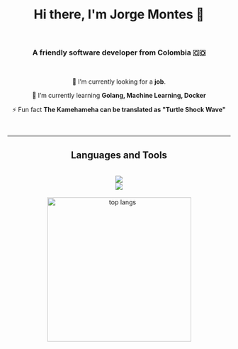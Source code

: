 <!-- ### Hi there 👋-->
<h1 align="center">
    Hi there, I'm Jorge Montes 👋
</h1>
<br/>

<h3 align="center">
    A friendly software developer from Colombia 🇨🇴
</h3>

<br/>

<div align="center">
 
 🔭 I’m currently looking for a **job**.
 
 🌱 I’m currently learning **Golang, Machine Learning, Docker**

 ⚡ Fun fact **The Kamehameha can be translated as "Turtle Shock Wave"**

 </div>
 

<br/>
<hr/>
 
<h2 align="center">Languages and Tools</h2>
<br/>
<div align="center">
    <img src="https://skillicons.dev/icons?i=html,css,vscode,github,git,java,go" />
    <br />
    <img src="https://skillicons.dev/icons?i=nodejs,python,javascript,typescript,mongodb,mysql,neovim" /><br>
</div>

<br/>


<div align=center>
  <img width=325 align="center" src="https://github-readme-stats.vercel.app/api/top-langs/?username=jorgemontess&hide=HTML&langs_count=8&layout=compact&theme=react&border_radius=10&size_weight=0.5&count_weight=0.5&exclude_repo=github-readme-stats" alt="top langs" />
</div>


<br/>


<!--


- 🔭 I’m currently working on ...
- 🌱 I’m currently learning ...
- 👯 I’m looking to collaborate on ...
- 🤔 I’m looking for help with ...
- 💬 Ask me about ...
- 📫 How to reach me: ...
- 😄 Pronouns: ...
- ⚡ Fun fact: ...
-->
